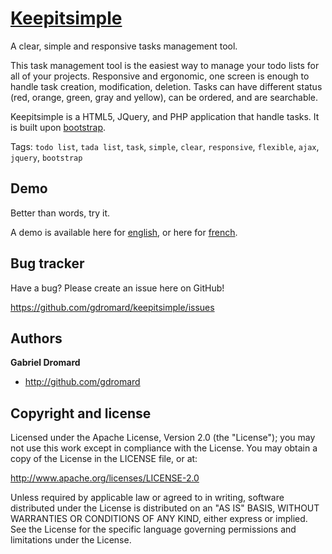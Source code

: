 [Keepitsimple](http://gdromard.github.com/keepitsimple)
==============

A clear, simple and responsive tasks management tool.


This task management tool is the easiest way to manage your todo lists for all of your projects. 
Responsive and ergonomic, one screen is enough to handle task creation, modification, deletion. 
Tasks can have different status (red, orange, green, gray and yellow), can be ordered, and are searchable.

Keepitsimple is a HTML5, JQuery, and PHP application that handle tasks. 
It is built upon [bootstrap](http://twitter.github.com/bootstrap).

Tags: 
`todo list`, `tada list`, `task`, `simple`, `clear`, `responsive`, `flexible`, `ajax`, `jquery`, `bootstrap`

Demo
----

Better than words, try it.

A demo is available here for [english](http://gdromard.github.com/keepitsimple/demo-en.html), or here for [french](http://gdromard.github.com/keepitsimple/demo.html).


Bug tracker
-----------

Have a bug? Please create an issue here on GitHub!

https://github.com/gdromard/keepitsimple/issues


Authors
-------

**Gabriel Dromard**

+ http://github.com/gdromard



Copyright and license
---------------------

Licensed under the Apache License, Version 2.0 (the "License");
you may not use this work except in compliance with the License.
You may obtain a copy of the License in the LICENSE file, or at:

   http://www.apache.org/licenses/LICENSE-2.0

Unless required by applicable law or agreed to in writing, software
distributed under the License is distributed on an "AS IS" BASIS,
WITHOUT WARRANTIES OR CONDITIONS OF ANY KIND, either express or implied.
See the License for the specific language governing permissions and
limitations under the License.
